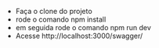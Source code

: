 * Faça o clone do projeto
* rode o comando npm install
* em seguida rode o comando npm run dev
* Acesse http://localhost:3000/swagger/
